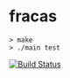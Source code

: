 # fracas

    > make
    > ./main test

[![Build Status](https://travis-ci.org/Danl2620/fracas.svg?branch=master)](https://travis-ci.org/Danl2620/fracas)
